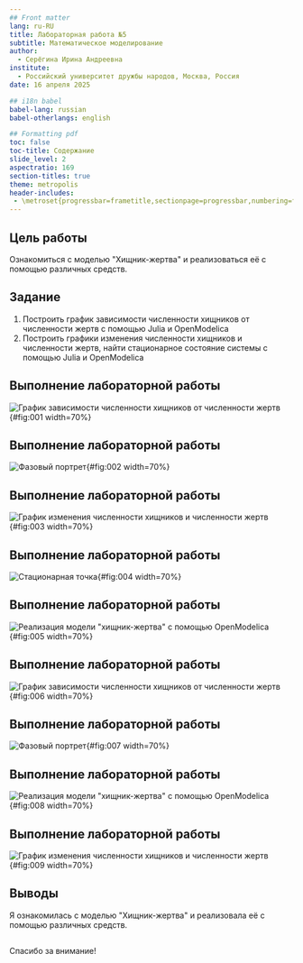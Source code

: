 ```yaml
---
## Front matter
lang: ru-RU
title: Лабораторная работа №5
subtitle: Математическое моделирование
author:
  - Серёгина Ирина Андреевна
institute:
  - Российский университет дружбы народов, Москва, Россия
date: 16 апреля 2025

## i18n babel
babel-lang: russian
babel-otherlangs: english

## Formatting pdf
toc: false
toc-title: Содержание
slide_level: 2
aspectratio: 169
section-titles: true
theme: metropolis
header-includes:
 - \metroset{progressbar=frametitle,sectionpage=progressbar,numbering=fraction}
---
```


## Цель работы

Ознакомиться с моделью "Хищник-жертва" и реализоваться её с помощью различных средств.

## Задание

1. Построить график зависимости численности хищников от численности жертв с помощью Julia и OpenModelica
2. Построить графики изменения численности хищников и численности жертв, найти стационарное состояние системы с помощью Julia и OpenModelica

## Выполнение лабораторной работы

![График зависимости численности хищников от численности жертв](image/1.png){#fig:001 width=70%}

## Выполнение лабораторной работы

![Фазовый портрет](image/2.png){#fig:002 width=70%}

## Выполнение лабораторной работы

![График изменения численности хищников и численности жертв](image/3.png){#fig:003 width=70%}

## Выполнение лабораторной работы

![Стационарная точка](image/4.png){#fig:004 width=70%}

## Выполнение лабораторной работы

![Реализация модели "хищник-жертва" с помощью OpenModelica](image/5.png){#fig:005 width=70%}

## Выполнение лабораторной работы

![График зависимости численности хищников от численности жертв](image/6.png){#fig:006 width=70%}

## Выполнение лабораторной работы

![Фазовый портрет](image/7.png){#fig:007 width=70%}

## Выполнение лабораторной работы

![Реализация модели "хищник-жертва" с помощью OpenModelica](image/8.png){#fig:008 width=70%}

## Выполнение лабораторной работы

![График изменения численности хищников и численности жертв](image/9.png){#fig:009 width=70%}

## Выводы

Я ознакомилась с моделью "Хищник-жертва" и реализовала её с помощью различных средств.

##

Спасибо за внимание!
